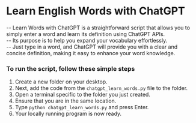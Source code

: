 
<h1> Learn English Words with ChatGPT </h1>

<p>
  -- Learn Words with ChatGPT is a straightforward script that allows you to simply enter a word and learn its definition using ChatGPT APIs. <br> 
  -- Its purpose is to help you expand your vocabulary effortlessly. <br>
  -- Just type in a word, and ChatGPT will provide you with a clear and concise definition, making it easy to enhance your word knowledge. <br>
</p>

<h3>To run the script, follow these simple steps</h3>
 <ol>
  <li>Create a new folder on your desktop.</li>
  <li>Next, add the code from the <code>chatgpt_learn_words.py</code> file to the folder.</li>
  <li>Open a terminal specific to the folder you just created.</li>
  <li>Ensure that you are in the same location.</li>
  <li>Type <code>python chatgpt_learn_words.py</code> and press Enter.</li>
  <li>Your locally running program is now ready.</li>
</ol>
